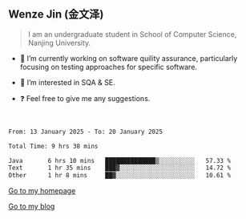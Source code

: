 ## Wenze Jin (金文泽)

> I am an undergraduate student in School of Computer Science, Nanjing University.

- 🔭 I’m currently working on software quility assurance, particularly focusing on testing approaches for specific software.
  
- 🌱 I’m interested in SQA & SE.
  
- ❓ Feel free to give me any suggestions.  

<br>  

<!--START_SECTION:waka-->

```txt
From: 13 January 2025 - To: 20 January 2025

Total Time: 9 hrs 38 mins

Java       6 hrs 10 mins   ██████████████▒░░░░░░░░░░   57.33 %
Text       1 hr 35 mins    ███▓░░░░░░░░░░░░░░░░░░░░░   14.72 %
Other      1 hr 8 mins     ██▓░░░░░░░░░░░░░░░░░░░░░░   10.61 %
```

<!--END_SECTION:waka-->

[Go to my homepage](https://wenzejin.github.io)

[Go to my blog](https://wenzejin.notion.site/Wenze-Jin-s-Blog-1635e9fa7b6d80b3adcedfacc74aa717?pvs=4)
